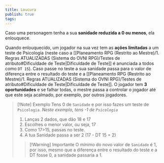 ```yaml
---
title: Loucura
publish: true
tags:
---
```

Caso uma personagem tenha a sua **sanidade reduzida a 0 ou menos**, ela enlouquece.

Quando enlouquecido, um jogador na sua vez tem as **ações limitadas** a um teste de Psicologia (neste caso a [[Planeamento RPG (Restrito ao Mestre)/1. Regras ATUALIZADAS (Sistema do OVNI RPG)/Testes de atributo#Dificuldade de Teste|Dificuldade de Teste]] é anunciada a todos como `DT 15`). Caso passe no teste a sua sanidade passa para o valor de diferença entre o resultado do teste e a [[Planeamento RPG (Restrito ao Mestre)/1. Regras ATUALIZADAS (Sistema do OVNI RPG)/Testes de atributo#Dificuldade de Teste|Dificuldade de Teste]].
O jogador tem **3 oportunidades** e se falhar todas, o mestre passa a controlar o jogador até que este seja acalmado, por exemplo, por outros jogadores.
>[!Note] Exemplo
>Tens 0 de `Sanidade` e por isso fazes um teste de `Psicologia`.
>*Neste exemplo, tens -1 de `Psicologia`*
>1. Lanças 2 dados, que dão 18 e 17
>2. Escolhes o menor valor, ou seja, 17
>3. Como 17>15, passas no teste.
>4. A tua Sanidade passa a ser 2 (17 - DT 15 = 2)
>
>>[!Warning] Importante
>>O mínimo do novo valor de `Sanidade` é 1, por isso, mesmo que a diferença entre o resultado do teste e a DT fosse 0, a sanidade passaria a 1.


